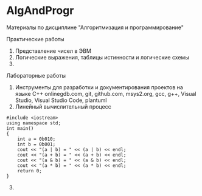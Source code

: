 # AlgAndProgr
Материалы по дисциплине "Алгоритмизация и программирование"

Практические работы
1. Представление чисел в ЭВМ
2. Логические выражения, таблицы истинности и логические схемы
3. 


Лабораторные работы
1. Инструменты для разработки и документирования проектов на языке C++
   onlinegdb.com, git, github.com, msys2.org, gcc, g++, Visual Studio, Visual Studio Code, plantuml
2. Линейный вычислительный процесс

```
#include <iostream>
using namespace std;
int main()
{
    int a = 0b010;
    int b = 0b001;
    cout << "(a | b) = " << (a | b) << endl;
    cout << "(a + b) = " << (a + b) << endl;
    cout << "(a & b) = " << (a & b) << endl;
    cout << "(a * b) = " << (a * b) << endl;
    return 0;
}
```

3. 
